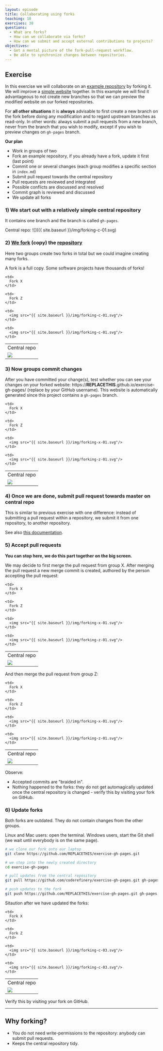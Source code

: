 ```yaml
---
layout: episode
title: Collaborating using forks
teaching: 10
exercises: 30
questions:
  - What are forks?
  - How can we collaborate via forks?
  - How can we submit and accept external contributions to projects?
objectives:
  - Get a mental picture of the fork-pull-request workflow.
  - Be able to synchronize changes between repositories.
---
```


## Exercise

In this exercise we will collaborate on an
[example repository](https://github.com/coderefinery/exercise-gh-pages) by forking it.
We will improve a
[simple website](https://coderefinery.github.io/exercise-gh-pages/) together.
In this example we will find it advantageous
to not create new branches so that we can preview the modified website on our forked repositories.

For **all other situations** it is **always** advisable to first create a new branch on the fork
before doing any modification and to regard upstream branches as read-only. In other words: always
submit a pull requests from a new branch, never from the branch that you wish to modify, except if you
wish to preview changes on `gh-pages` branch.

**Our plan**

- Work in groups of two
- Fork an example repository, if you already have a fork, update it first (last point)
- Commit one or several changes (each group modifies a specific section in `index.md`)
- Submit pull request towards the central repository
- Pull requests are reviewed and integrated
- Possible conflicts are discussed and resolved
- Commit graph is reviewed and discussed
- We update all forks


### 1) We start out with a relatively simple central repository

It contains one branch and the branch is called `gh-pages`.

Central repo:
![]({{ site.baseurl }}/img/forking-c-01.svg)


### 2) [We fork](https://help.github.com/articles/fork-a-repo/) (copy) the [repository](https://github.com/coderefinery/exercise-gh-pages)

Here two groups create two forks in total but we could imagine creating many forks.

A fork is a full copy.
Some software projects have thousands of forks!

<table>
  <tr>
    <td>
      Central repo
    </td>

    <td>
      Fork X
    </td>

    <td>
      Fork Z
    </td>
  </tr>
  <tr>
    <td>
      <img src="{{ site.baseurl }}/img/forking-c-01.svg"/>
    </td>

    <td>
      <img src="{{ site.baseurl }}/img/forking-c-01.svg"/>
    </td>

    <td>
      <img src="{{ site.baseurl }}/img/forking-c-01.svg"/>
    </td>
  </tr>
</table>


### 3) Now groups commit changes

After you have committed your change(s),
test whether you can see your changes on your forked website: https://**REPLACETHIS**.github.io/exercise-gh-pages/ (replace by
your GitHub username). This website is automatically generated since this project contains a `gh-pages` branch.

<table>
  <tr>
    <td>
      Central repo
    </td>

    <td>
      Fork X
    </td>

    <td>
      Fork Z
    </td>
  </tr>
  <tr>
    <td>
      <img src="{{ site.baseurl }}/img/forking-c-01.svg"/>
    </td>

    <td>
      <img src="{{ site.baseurl }}/img/forking-x-01.svg"/>
    </td>

    <td>
      <img src="{{ site.baseurl }}/img/forking-z-01.svg"/>
    </td>
  </tr>
</table>


### 4) Once we are done, submit pull request towards master on central repo

This is similar to previous exercise with one difference: instead of submitting a pull request
within a repository, we submit it from one repository, to another repository.

See also [this documentation](https://help.github.com/articles/creating-a-pull-request/#creating-the-pull-request).


### 5) Accept pull requests

**You can stop here, we do this part together on the big screen.**

We may decide to first merge the pull request from group X. After merging the pull
request a new merge commit is created, authored by the person accepting the pull request:

<table>
  <tr>
    <td>
      Central repo
    </td>

    <td>
      Fork X
    </td>

    <td>
      Fork Z
    </td>
  </tr>
  <tr>
    <td>
      <img src="{{ site.baseurl }}/img/forking-c-02.svg"/>
    </td>

    <td>
      <img src="{{ site.baseurl }}/img/forking-x-01.svg"/>
    </td>

    <td>
      <img src="{{ site.baseurl }}/img/forking-z-01.svg"/>
    </td>
  </tr>
</table>

And then merge the pull request from group Z:

<table>
  <tr>
    <td>
      Central repo
    </td>

    <td>
      Fork X
    </td>

    <td>
      Fork Z
    </td>
  </tr>
  <tr>
    <td>
      <img src="{{ site.baseurl }}/img/forking-c-03.svg"/>
    </td>

    <td>
      <img src="{{ site.baseurl }}/img/forking-x-01.svg"/>
    </td>

    <td>
      <img src="{{ site.baseurl }}/img/forking-z-01.svg"/>
    </td>
  </tr>
</table>

Observe:

- Accepted commits are "braided in".
- Nothing happened to the forks: they do not get
  automagically updated once the central repository is changed - verify this by visiting your fork on GitHub.


### 6) Update forks

Both forks are outdated. They do not contain changes from the other groups.

Linux and Mac users: open the terminal. Windows users, start the Git shell (we wait until
everybody is on the same page).

```bash
# we clone our fork onto our laptop
git clone https://github.com/REPLACETHIS/exercise-gh-pages.git

# we step into the newly created directory
cd exercise-gh-pages

# pull updates from the central repository
git pull https://github.com/coderefinery/exercise-gh-pages.git gh-pages

# push updates to the fork
git push https://github.com/REPLACETHIS/exercise-gh-pages.git gh-pages
```

Sitaution after we have updated the forks:

<table>
  <tr>
    <td>
      Central repo
    </td>

    <td>
      Fork X
    </td>

    <td>
      Fork Z
    </td>
  </tr>
  <tr>
    <td>
      <img src="{{ site.baseurl }}/img/forking-c-03.svg"/>
    </td>

    <td>
      <img src="{{ site.baseurl }}/img/forking-c-03.svg"/>
    </td>

    <td>
      <img src="{{ site.baseurl }}/img/forking-c-03.svg"/>
    </td>
  </tr>
</table>

Verify this by visiting your fork on GitHub.

---

## Why forking?

- You do not need write-permissions to the repository: anybody can submit pull requests.
- Keeps the central repository tidy.
